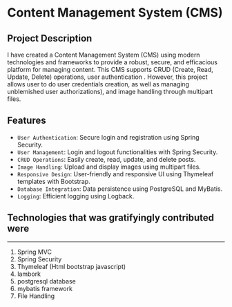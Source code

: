 # Content Management System (CMS)

## Project Description
I have created a Content Management System (CMS) using modern technologies and frameworks to provide a robust, secure, and efficacious platform for managing content. This CMS supports CRUD (Create, Read, Update, Delete) operations, user authentication . However, this project allows user to do user credentials creation, as well as managing unblemished user authorizations), and image handling through multipart files.

## Features
- ``User Authentication``: Secure login and registration using Spring Security.
- ``User Management``: Login and logout functionalities with Spring Security.
- ``CRUD Operations``: Easily create, read, update, and delete posts.
- ``Image Handling``: Upload and display images using multipart files.
- ``Responsive Design``: User-friendly and responsive UI using Thymeleaf templates with Bootstrap.
- ``Database Integration``: Data persistence using PostgreSQL and MyBatis.
- ``Logging``: Efficient logging using Logback.

## Technologies that was gratifyingly contributed were 
-------------------------
1. Spring MVC
2. Spring Security
3. Thymeleaf (Html bootstrap javascript)
4. lambork
5. postgresql database
6. mybatis framework
7. File Handling

